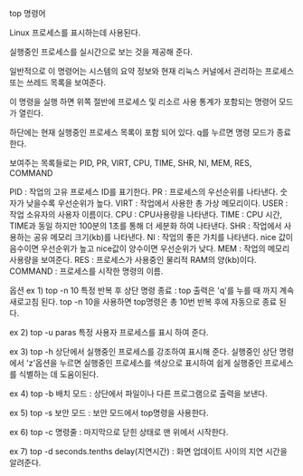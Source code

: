 top 명령어

Linux 프로세스를 표시하는데 사용된다.

실행중인 프로세스를 실시간으로 보는 것을 제공해 준다.

일반적으로 이 명령어는 시스템의 요약 정보와 현재 리눅스 커널에서 관리하는 프로세스 또는 쓰레드 목록을 보여준다.

이 명령을 실행 하면 위쪽 절반에 프로세스 및 리소르 사용 통계가 포함되는 명령어 모드가 열린다.

하단에는 현재 실행중인 프로세스 목록이 포함 되어 있다. q를 누르면 명령 모드가 종료한다.

보여주는 목록들로는 PID, PR, VIRT, CPU, TIME, SHR, NI, MEM, RES, COMMAND

PID : 작업의 고유 프로세스 ID를 표기한다.
PR : 프로세스의 우선순위를 나타낸다. 숫자가 낮을수록 우선순위가 높다.
VIRT : 작업에서 사용한 총 가상 메모리이다.
USER : 작업 소유자의 사용자 이름이다.
CPU : CPU사용량을 나타낸다.
TIME :  CPU 시간, TIME과 동일 하지만 100분의 1초를 통해 더 세분화 하여 나타낸다.
SHR : 작업에서 사용하는 공유 메모리 크기(kb)를 나타낸다.
NI : 작업의 좋은 가치를 나타낸다. nice 값이 음수이면 우선순위가 높고 nice값이 양수이면 우선순위가 낮다.
MEM : 작업의 메모리 사용량을 보여준다.
RES :  프로세스가 사용중인 물리적 RAM의 양(kb)이다.
COMMAND : 프로세스를 시작한 명령의 이름.

옵션
ex 1) top -n 10
특정 반복 후 상단 명령 종료 : top 출력은 'q'를 누를 때 까지 계속 새로고침 된다. top -n 10을 사용하면 top명령은 총 10번 반복 후에 자동으로 종료 된다.

ex 2) top -u paras
특정 사용자 프로세스를 표시 하여 준다.

ex 3) top -h
상단에서 실행중인 프로세스를 강조하여 표시해 준다. 실행중인 상단 명령에서 'z'옵션을 누르면 실행중인 프로세스를 색상으로 표시하여 쉽게 실행중인 프로세스를 식별하는 데 도움이된다.

ex 4) top -b
배치 모드 : 상단에서 파일이나 다른 프로그램으로 출력을 보낸다.

ex 5) top -s
보안 모드 : 보안 모드에서 top명령을 사용한다.

ex 6) top -c
명령줄 : 마지막으로 닫힌 상태로 맨 위에서 시작한다.

ex 7) top -d seconds.tenths
delay(지연시간) : 화면 업데이트 사이의 지연 시간을 알려준다.
